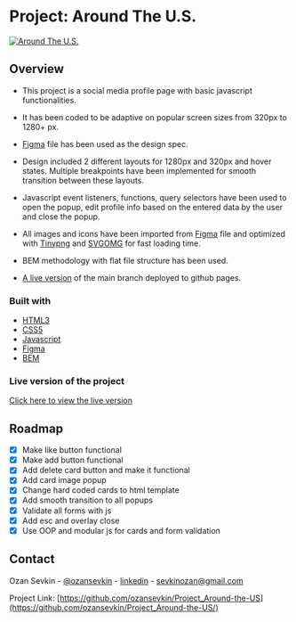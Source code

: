 # Project: Around The U.S.

[![Around The U.S.][product-screenshot]](https://ozansevkin.github.io/Project_Around-the-US//)

## Overview

- This project is a social media profile page with basic javascript functionalities.

- It has been coded to be adaptive on popular screen sizes from 320px to 1280+ px.

- [Figma](https://www.figma.com/file/SurN1jaeEQIhuZEDMhmWWf/Sprint-4-Around-The-U.S.-desktop-mobile?node-id=0%3A1) file has been used as the design spec.

- Design included 2 different layouts for 1280px and 320px and hover states. Multiple breakpoints have been implemented for smooth transition between these layouts.

- Javascript event listeners, functions, query selectors have been used to open the popup, edit profile info based on the entered data by the user and close the popup.

- All images and icons have been imported from [Figma](https://www.figma.com/file/SurN1jaeEQIhuZEDMhmWWf/Sprint-4-Around-The-U.S.-desktop-mobile?node-id=0%3A1) file and optimized with [Tinypng](https://tinypng.com/) and [SVGOMG](https://jakearchibald.github.io/svgomg/) for fast loading time.

- BEM methodology with flat file structure has been used.

- [A live version](https://ozansevkin.github.io/Project_Around-the-US/) of the main branch deployed to github pages.

### Built with

- [HTML3](https://www.w3.org/standards/webdesign/htmlcss)
- [CSS5](https://www.w3.org/standards/webdesign/htmlcss)
- [Javascript](https://developer.mozilla.org/en-US/docs/Web/JavaScript)
- [Figma](https://www.figma.com)
- [BEM](http://getbem.com/)

### Live version of the project

[Click here to view the live version](https://ozansevkin.github.io/Project_Around-the-US/)

## Roadmap

- [x] Make like button functional
- [x] Make add button functional
- [x] Add delete card button and make it functional
- [x] Add card image popup
- [x] Change hard coded cards to html template
- [x] Add smooth transition to all popups
- [x] Validate all forms with js
- [x] Add esc and overlay close
- [x] Use OOP and modular js for cards and form validation

## Contact

Ozan Sevkin - [@ozansevkin](https://twitter.com/ozansevkin) - [linkedin] - sevkinozan@gmail.com

Project Link: [https://github.com/ozansevkin/Project_Around-the-US](https://github.com/ozansevkin/Project_Around-the-US/)

<!-- MARKDOWN LINKS & IMAGES -->

[linkedin]: https://linkedin.com/in/ozansevkin
[product-screenshot]: https://i.ibb.co/44N6SBg/screencapture-127-0-0-1-5500-index-html-2022-05-01-10-43-56.png
